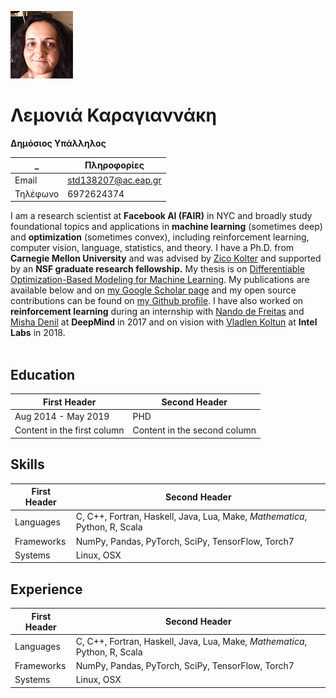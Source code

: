 <html>
<head></head>
<body>
  
![](profile-image.png)

# Λεμονιά Καραγιαννάκη

**Δημόσιος Υπάλληλος**


_ | Πληροφορίες
------------ | -------------
Email | std138207@ac.eap.gr
Τηλέφωνο | 6972624374




I am a research scientist at <b>Facebook AI (FAIR)</b> in NYC and broadly study foundational topics and applications in <b>machine learning</b> (sometimes deep) and <b>optimization</b> (sometimes convex), including reinforcement learning, computer vision, language, statistics, and theory. I have a Ph.D. from <b>Carnegie Mellon University</b> and was advised by [Zico Kolter](http://zicokolter.com/) and supported by an <b>NSF graduate research fellowship.</b> My thesis is on [Differentiable Optimization-Based Modeling for Machine Learning](https://github.com/bamos/thesis). My publications are available below and on [my Google Scholar page](https://scholar.google.com/citations?user=d8gdZR4AAAAJ) and my open source contributions can be found on [my Github profile](https://github.com/bamos). I have also worked on <b>reinforcement learning</b> during an internship with [Nando de Freitas](https://www.cs.ubc.ca/~nando/) and [Misha Denil](http://mdenil.com/) at <b>DeepMind</b> in 2017 and on vision with [Vladlen Koltun](http://vladlen.info/) at <b>Intel Labs</b> in 2018.   
<br>

##  Education

First Header | Second Header
------------ | -------------
Aug 2014 - May 2019 | PHD
Content in the first column | Content in the second column



##  Skills

First Header | Second Header
------------ | -------------
Languages |	C, C++, Fortran, Haskell, Java, Lua, Make, *Mathematica*, Python, R, Scala
Frameworks | NumPy, Pandas, PyTorch, SciPy, TensorFlow, Torch7
Systems |	Linux, OSX 



##  Experience

First Header | Second Header
------------ | -------------
Languages |	C, C++, Fortran, Haskell, Java, Lua, Make, *Mathematica*, Python, R, Scala
Frameworks | NumPy, Pandas, PyTorch, SciPy, TensorFlow, Torch7
Systems |	Linux, OSX 



</body>
</html>

  
  
  
  
  
  




